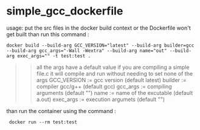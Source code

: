 # simple_gcc_dockerfile

usage:
  put the src files in the docker build context or the Dockerfile won't get built
  than run this command :
    
    docker build --build-arg GCC_VERSION="latest" --build-arg builder=gcc --build-arg gcc_args="-Wall -Wextra" --build-arg name="out" --build-arg exec_args="" -t test:test .
    
 >> all the args have a default value if you are compiling a simple file.c it will compile and run without
 needing to set none of the args
 >> GCC_VERSION := gcc version (default latest)
 >> builder := compiler gcc/g++ (default gcc)
 >> gcc_args := compiling arguments (default "")
 >> name := name of the excutable (default a.out)
 >> exec_args := execution argumets (default "")
  
   than run the container using the command :
   
     docker run --rm test:test

